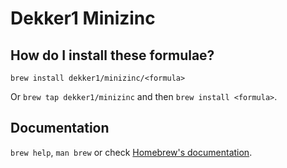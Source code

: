 # Dekker1 Minizinc

## How do I install these formulae?

`brew install dekker1/minizinc/<formula>`

Or `brew tap dekker1/minizinc` and then `brew install <formula>`.

## Documentation

`brew help`, `man brew` or check [Homebrew's documentation](https://docs.brew.sh).
